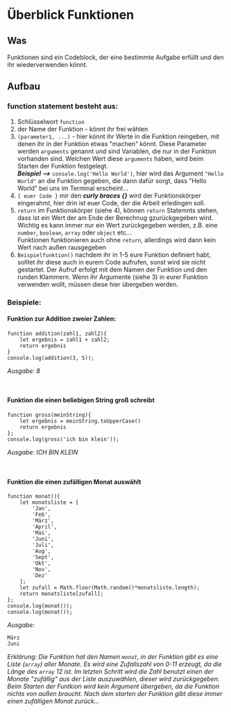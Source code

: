 # Überblick Funktionen

## Was 
Funktionen sind ein Codeblock, der eine bestimmte Aufgabe erfüllt und den ihr wiederverwenden könnt. 


## Aufbau
### function statement besteht aus:
1. Schlüsselwort `function` 
2. der Name der Funktion - könnt ihr frei wählen
3. `(parameter1, ...)` - hier könnt ihr Werte in die Funktion reingeben, mit denen ihr in der Funktion etwas "machen" könnt. Diese Parameter werden `arguments` genannt und sind Variablen, die nur in der Funktion vorhanden sind. Welchen Wert diese `arguments` haben, wird beim Starten der Funktion festgelegt.<br> 
***Beispiel -->*** ```console.log('Hello World')```, hier wird das Argument `"Hello World"` an die Funktion gegeben, die dann dafür sorgt, dass "Hello World" bei uns im Terminal erscheint...
4. `{ euer Code }`  mir den ***curly braces {}*** wird der Funktionskörper eingerahmt, hier drin ist euer Code, der die Arbeit erledingen soll.
5. `return` im Funktionskörper (siehe 4), können `return` Statemnts stehen, dass ist ein Wert der am Ende der Berechnug gzurückgegeben wird. Wichtig es kann immer nur ein Wert zurückgegeben werden, z.B. eine `number`, `boolean`, `array` oder `object` etc... <br> Funktionen funktionieren auch ohne `return`, allerdings wird dann kein 
Wert nach außen rausgegeben  
6. `Beispielfunktion()` nachdem ihr in 1-5 eure Funktion definiert habt, solltet ihr diese auch in eurem Code aufrufen, sonst wird sie nicht gestartet. Der Aufruf erfolgt mit dem Namen der Funktion und den runden Klammern. Wenn ihr Argumente (siehe 3) in eurer Funktion verwenden wollt, müssen diese hier übergeben werden. 


### Beispiele:
#### Funktion zur Addition zweier Zahlen:
```
function addition(zahl1, zahl2){
    let ergebnis = zahl1 + zahl2;
    return ergebnis
}
console.log(addition(3, 5));
``` 
*Ausgabe: 8*

<br>

#### Funktion die einen beliebigen String groß schreibt
```
function gross(meinString){
    let ergebnis = meinString.toUpperCase()
    return ergebnis
};
console.log(gross('ich bin klein'));
```
*Ausgabe: ICH BIN KLEIN*

<br>

#### Funktion die einen zufälligen Monat auswählt 
```
function monat(){
    let monatsliste = [
        'Jan',
        'Feb',
        'März',
        'April',
        'Mai',
        'Juni',
        'Juli',
        'Aug',
        'Sept',
        'Okt',
        'Nov',
        'Dez'
    ];
    let zufall = Math.floor(Math.random()*monatsliste.length);
    return monatsliste[zufall];
};
console.log(monat());
console.log(monat());
```
*Ausgabe:*
```
März
Juni 
```
*Erklärung: Die Funktion hat den Namen `monat`, in der Funktion gibt es eine Liste (`array`) aller Monate. Es wird eine Zufallszahl von 0-11 erzeugt, da die Länge des `array` 12 ist. Im letzten Schritt wird die Zahl benutzt einen der Monate "zufällig" aus der Liste auszuwählen, dieser wird zurückgegeben. Beim Starten der Funtkion wird kein Argument übergeben, da die Funktion nichts von außen braucht. Nach dem starten der Funktion gibt diese immer einen zufälligen Monat zurück...* 
